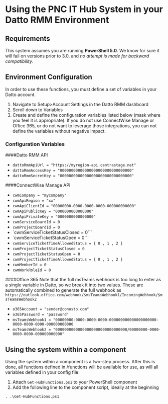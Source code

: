 # Using the PNC IT Hub System in your Datto RMM Environment
## Requirements
This system assumes you are running **PowerShell 5.0**. We know for sure it will fail on versions prior to 3.0, and *no attempt is made for backward compatibility*.

## Environment Configuration
In order to use these functions, you must define a set of variables in your Datto account. 

1. Navigate to Setup>Account Settings in the Datto RMM dashboard
2. Scroll down to Variables
3. Create and define the configuration variables listed below (mask where you feel it is appropriate). If you do not use ConnectWise Manage or Office 365, or do not want to leverage those integrations, you can not define the variables without negative impact.

### Configuration Variables
####Datto RMM API
* `dattoRmmApiUrl = "https://myregion-api.centrastage.net"`
* `dattoRmmAccessKey = "00000000000000000000000000000000"`
* `dattoRmmSecretKey = "00000000000000000000000000000000"`

####ConnectWise Manage API
* `cwmCompany = "mycompany"`
* `cwmApiRegion = "xx"`
* `cwmApiClientId = "00000000-0000-0000-0000-000000000000"`
* `cwmApiPublicKey = "0000000000000000"`
* `cwmApiPrivateKey = "0000000000000000"`
* `cwmServiceBoardId = 0`
* `cwmProjectBoardId = 0`
* `cwmServiceTicketStatusClosed = 0```
* `cwmServiceTicketStatusOpen = 0```
* `cwmServiceTicketTimeAllowedStatus = { 0 , 1 , 2 }`
* `cwmProjectTicketStatusClosed = 0`
* `cwmProjectTicketStatusOpen = 0`
* `cwmProjectTicketTimeAllowedStatus = { 0 , 1 , 2 }`
* `cwmMemberId = 0`
* `cwmWorkRoleId = 0`


####Office 365
Note that the full msTeams webhook is too long to enter as a single variable in Datto, so we break it into two values. These are automatically combined to generate the full webhook as `https://outlook.office.com/webhook/$msTeamsWebhook1/IncomingWebhook/$msTeamsWebhook2`

* `o365Account = "sender@conosto.com"`
* `o365Password = 'password'`
* `msTeamsWebhook1 = "00000000-0000-0000-0000-000000000000000000000-0000-0000-0000-000000000000`
* `msTeamsWebhook2 = "00000000000000000000000000000000/00000000-0000-0000-0000-000000000000"`

## Using the system within a component
Using the system within a component is a two-step process. After this is done, all functions defined in /functions will be available for use, as will all variables defined in your config file:
1. Attach `Get-HubFunctions.ps1` to your PowerShell component
2. Add the following line to the component script, ideally at the beginning
```
. .\Get-HubFunctions.ps1
```